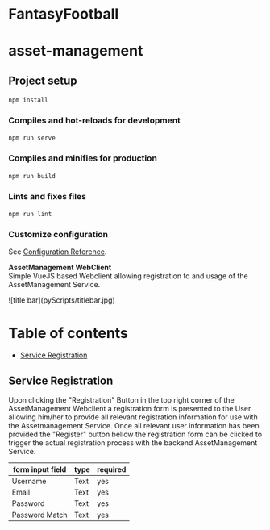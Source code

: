 # FantasyFootball

# asset-management

## Project setup
```
npm install
```

### Compiles and hot-reloads for development
```
npm run serve
```

### Compiles and minifies for production
```
npm run build
```

### Lints and fixes files
```
npm run lint
```

### Customize configuration
See [Configuration Reference](https://cli.vuejs.org/config/).

**AssetManagement WebClient**<br>
Simple VueJS based Webclient allowing registration to and usage of the AssetManagement Service.
<p><p/>
    ![title bar](pyScripts/titlebar.jpg)

Table of contents
=================

<!--ts-->
   * [Service Registration](#service-registration)
<!--te-->

## **Service Registration**<br>
Upon clicking the "Registration" Button in the top right corner of the AssetManagement Webclient a registration form is presented to the User allowing him/her to provide all relevant registration information for use with the Assetmanagement Service. Once all relevant user information has been provided the "Register" button bellow the registration form can be clicked to trigger the actual registration process with the backend AssetManagement Service.

| form input field | type | required |
| ------ | ------ | ----- |
| Username | Text | yes |
| Email | Text | yes |
| Password | Text | yes |
| Password Match | Text | yes |
